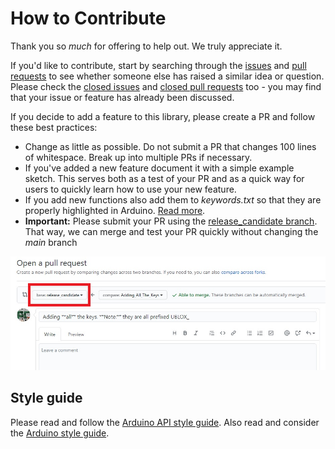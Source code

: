 # How to Contribute

Thank you so *much* for offering to help out. We truly appreciate it.

If you'd like to contribute, start by searching through the [issues](https://github.com/sparkfun/SparkFun_Swarm_Satellite_Arduino_Library/issues) and [pull requests](https://github.com/sparkfun/SparkFun_Swarm_Satellite_Arduino_Library/pulls) to see whether someone else has raised a similar idea or question.
Please check the [closed issues](https://github.com/sparkfun/SparkFun_Swarm_Satellite_Arduino_Library/issues?q=is%3Aissue+is%3Aclosed)
and [closed pull requests](https://github.com/sparkfun/SparkFun_Swarm_Satellite_Arduino_Library/pulls?q=is%3Apr+is%3Aclosed) too - you may find that your issue or feature has already been discussed.

If you decide to add a feature to this library, please create a PR and follow these best practices:

* Change as little as possible. Do not submit a PR that changes 100 lines of whitespace. Break up into multiple PRs if necessary.
* If you've added a new feature document it with a simple example sketch. This serves both as a test of your PR and as a quick way for users to quickly learn how to use your new feature.
* If you add new functions also add them to _keywords.txt_ so that they are properly highlighted in Arduino. [Read more](https://www.arduino.cc/en/Hacking/libraryTutorial).
* **Important:** Please submit your PR using the [release_candidate branch](https://github.com/sparkfun/SparkFun_Swarm_Satellite_Arduino_Library/tree/release_candidate). That way, we can merge and test your PR quickly without changing the _main_ branch

![Contributing.JPG](./img/Contributing.JPG)

## Style guide

Please read and follow the [Arduino API style guide](https://www.arduino.cc/en/Reference/APIStyleGuide). Also read and consider the [Arduino style guide](https://www.arduino.cc/en/Reference/StyleGuide).
